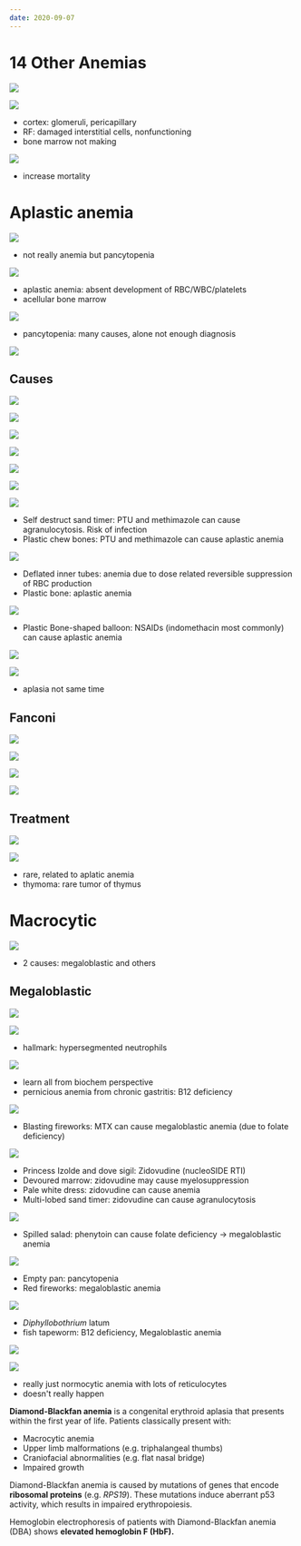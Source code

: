 ```yaml
---
date: 2020-09-07
---
```


# 14 Other Anemias

<!-- EPO made where, stimulation, decreased when. EPO injections given when.. -->

![](https://photos.thisispiggy.com/file/wikiFiles/uqIhGBT.jpg)

![](https://photos.thisispiggy.com/file/wikiFiles/blHxy5G.jpg)

- cortex: glomeruli, pericapillary
- RF: damaged interstitial cells, nonfunctioning
- bone marrow not making

![](https://photos.thisispiggy.com/file/wikiFiles/90n7ZpD.jpg)

- increase mortality

# Aplastic anemia

<!-- aplastic anemia is, result, histology, symptoms.. -->

![](https://photos.thisispiggy.com/file/wikiFiles/LV5jdoI.jpg)

- not really anemia but pancytopenia

![](https://photos.thisispiggy.com/file/wikiFiles/igfstwK.jpg)

- aplastic anemia: absent development of RBC/WBC/platelets
- acellular bone marrow

![](https://photos.thisispiggy.com/file/wikiFiles/RALUItw.jpg)

- pancytopenia: many causes, alone not enough diagnosis

![](https://photos.thisispiggy.com/file/wikiFiles/sgesss0.jpg)

## Causes

<!-- aplastic anemia causes.. -->

![](https://photos.thisispiggy.com/file/wikiFiles/JO5ROkB.jpg)

![](https://photos.thisispiggy.com/file/wikiFiles/DveFChC.jpg)

![](https://photos.thisispiggy.com/file/wikiFiles/Xr0cer2.jpg)

![](https://photos.thisispiggy.com/file/wikiFiles/M2qe8Os.jpg)

![](https://photos.thisispiggy.com/file/wikiFiles/x0JT57s.jpg)

![](https://photos.thisispiggy.com/file/wikiFiles/5e5DBZv.jpg)

![](https://i.imgur.com/su8GhWW.jpg)

- Self destruct sand timer: PTU and methimazole can cause agranulocytosis. Risk of infection
- Plastic chew bones: PTU and methimazole can cause aplastic anemia

![](https://photos.thisispiggy.com/file/wikiFiles/DtfcJIH.jpg)

- Deflated inner tubes: anemia due to dose related reversible suppression of RBC production
- Plastic bone: aplastic anemia

![](https://i.imgur.com/t7MSOYP.jpg)

- Plastic Bone-shaped balloon: NSAIDs (indomethacin most commonly) can cause aplastic anemia

![](https://photos.thisispiggy.com/file/wikiFiles/FhDPtZs.jpg)

![](https://photos.thisispiggy.com/file/wikiFiles/H9pGrsF.jpg)

- aplasia not same time

## Fanconi

<!-- fanconi anemia is, demographics, result, genetic, association.. -->

![](https://photos.thisispiggy.com/file/wikiFiles/YxgF4yl.jpg)

![](https://photos.thisispiggy.com/file/wikiFiles/3fW5Cyk.jpg)

![](https://photos.thisispiggy.com/file/wikiFiles/cQVU0tr.jpg)

![](https://photos.thisispiggy.com/file/wikiFiles/kDVRVTd.jpg)

## Treatment

<!-- aplastic anemia treatment.. -->

![](https://photos.thisispiggy.com/file/wikiFiles/QBosrsJ.jpg)

<!-- pure red cell aplasia is, association.. -->

![](https://photos.thisispiggy.com/file/wikiFiles/agEnNUE.jpg)

- rare, related to aplatic anemia
- thymoma: rare tumor of thymus

# Macrocytic

<!-- macrocytic anemia is, 2 major causes.. -->

![](https://photos.thisispiggy.com/file/wikiFiles/OOKljAK.jpg)

- 2 causes: megaloblastic and others

## Megaloblastic

<!-- megaloblastic anemia pathogenesis, histology, RBC indices, causes.. -->

![](https://photos.thisispiggy.com/file/wikiFiles/LXSumsS.jpg)

![](https://photos.thisispiggy.com/file/wikiFiles/VPnBQTg.jpg)

- hallmark: hypersegmented neutrophils

![](https://photos.thisispiggy.com/file/wikiFiles/lrXd0wR.jpg)

- learn all from biochem perspective
- pernicious anemia from chronic gastritis: B12 deficiency

![](https://photos.thisispiggy.com/file/wikiFiles/iaUH29G.jpg)

- Blasting fireworks: MTX can cause megaloblastic anemia (due to folate deficiency)

![](https://photos.thisispiggy.com/file/wikiFiles/AHZjKyR.jpg)

- Princess Izolde and dove sigil: Zidovudine (nucleoSIDE RTI)
- Devoured marrow: zidovudine may cause myelosuppression
- Pale white dress: zidovudine can cause anemia
- Multi-lobed sand timer: zidovudine can cause agranulocytosis

![](https://i.imgur.com/Azzuus7.jpg)

- Spilled salad: phenytoin can cause folate deficiency → megaloblastic anemia

![](https://photos.thisispiggy.com/file/wikiFiles/5XGsQLW.jpg)

- Empty pan: pancytopenia
- Red fireworks: megaloblastic anemia

![](https://photos.thisispiggy.com/file/wikiFiles/ke3uvLW.jpg)

- _Diphyllobothrium_ latum
- fish tapeworm: B12 deficiency, Megaloblastic anemia

<!-- nonmegaloblastic macrocytic anemia causes.. -->

![](https://photos.thisispiggy.com/file/wikiFiles/kbuNfdt.jpg)

![](https://photos.thisispiggy.com/file/wikiFiles/dZXNhEf.jpg)

- really just normocytic anemia with lots of reticulocytes
- doesn't really happen

**Diamond-Blackfan anemia** is a congenital erythroid aplasia that presents within the first year of life. Patients classically present with:

- Macrocytic anemia
- Upper limb malformations (e.g. triphalangeal thumbs)
- Craniofacial abnormalities (e.g. flat nasal bridge)
- Impaired growth

Diamond-Blackfan anemia is caused by mutations of genes that encode **ribosomal proteins** (e.g. _RPS19_). These mutations induce aberrant p53 activity, which results in impaired erythropoiesis.

Hemoglobin electrophoresis of patients with Diamond-Blackfan anemia (DBA) shows **elevated hemoglobin F (HbF).**
